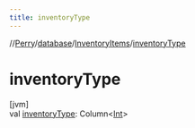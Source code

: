 ```yaml
---
title: inventoryType
---
```

//[Perry](../../../index.html)/[database](../index.html)/[InventoryItems](index.html)/[inventoryType](inventory-type.html)



# inventoryType



[jvm]\
val [inventoryType](inventory-type.html): Column&lt;[Int](https://kotlinlang.org/api/latest/jvm/stdlib/kotlin/-int/index.html)&gt;




